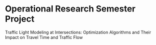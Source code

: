 # Operational Research Semester Project
Traffic Light Modeling at Intersections: Optimization Algorithms and Their Impact on Travel Time and Traffic Flow
